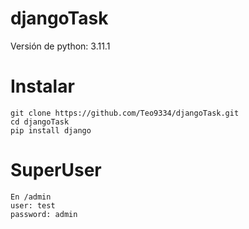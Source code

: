 # djangoTask
Versión de python: 3.11.1

# Instalar
~~~
git clone https://github.com/Teo9334/djangoTask.git
cd djangoTask
pip install django
~~~

# SuperUser
~~~
En /admin
user: test
password: admin
~~~
